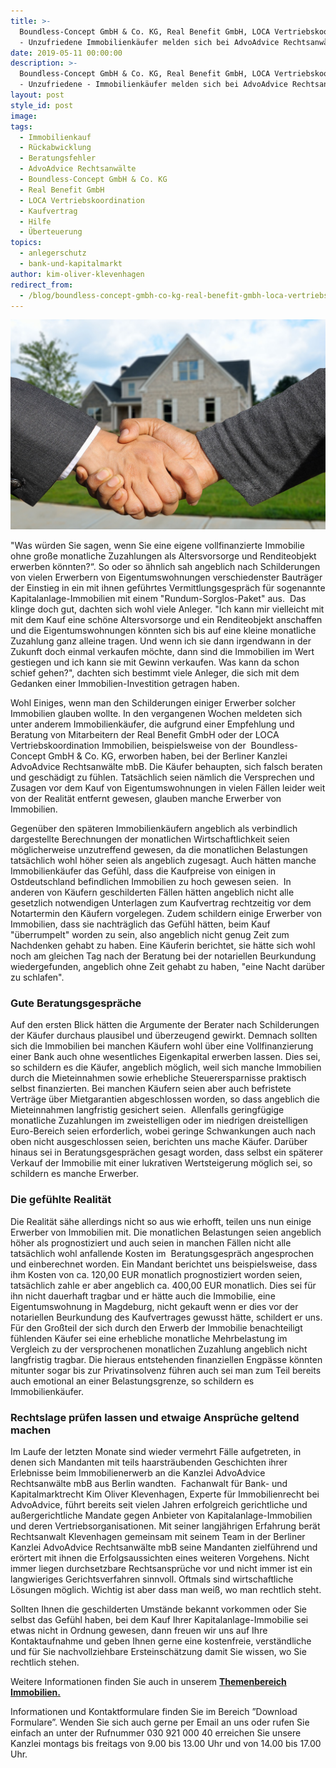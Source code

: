 ```yaml
---
title: >-
  Boundless-Concept GmbH & Co. KG, Real Benefit GmbH, LOCA Vertriebskoordination
  - Unzufriedene Immobilienkäufer melden sich bei AdvoAdvice Rechtsanwälte mbB
date: 2019-05-11 00:00:00
description: >-
  Boundless-Concept GmbH & Co. KG, Real Benefit GmbH, LOCA Vertriebskoordination
  - Unzufriedene - Immobilienkäufer melden sich bei AdvoAdvice Rechtsanwälte mbB
layout: post
style_id: post
image:
tags:
  - Immobilienkauf
  - Rückabwicklung
  - Beratungsfehler
  - AdvoAdvice Rechtsanwälte
  - Boundless-Concept GmbH & Co. KG
  - Real Benefit GmbH
  - LOCA Vertriebskoordination
  - Kaufvertrag
  - Hilfe
  - Überteuerung
topics:
  - anlegerschutz
  - bank-und-kapitalmarkt
author: kim-oliver-klevenhagen
redirect_from:
  - /blog/boundless-concept-gmbh-co-kg-real-benefit-gmbh-loca-vertriebskoordination-unzufriedene-immobilienkäufer-melden-sich-bei-advoadvice-rechtsanwälte-mbb/
---
```


![](/uploads/hauskauf.jpg)

"Was w&uuml;rden Sie sagen, wenn Sie eine eigene vollfinanzierte Immobilie ohne gro&szlig;e monatliche Zuzahlungen als Altersvorsorge und Renditeobjekt erwerben k&ouml;nnten?“. So oder so &auml;hnlich sah angeblich nach Schilderungen von vielen Erwerbern von Eigentumswohnungen verschiedenster Bautr&auml;ger der Einstieg in ein mit ihnen gef&uuml;hrtes Vermittlungsgespr&auml;ch f&uuml;r sogenannte Kapitalanlage-Immobilien mit einem "Rundum-Sorglos-Paket" aus.&nbsp; Das klinge doch gut, dachten sich wohl viele Anleger. "Ich kann mir vielleicht mit mit dem Kauf eine sch&ouml;ne Altersvorsorge und ein Renditeobjekt anschaffen und die Eigentumswohnungen k&ouml;nnten sich bis auf eine kleine monatliche Zuzahlung ganz alleine tragen. Und wenn ich sie dann irgendwann in der Zukunft doch einmal verkaufen m&ouml;chte, dann sind die Immobilien im Wert gestiegen und ich kann sie mit Gewinn verkaufen. Was kann da schon schief gehen?", dachten sich bestimmt viele Anleger, die sich mit dem Gedanken einer Immobilien-Investition getragen haben.

Wohl Einiges, wenn man den Schilderungen einiger Erwerber solcher Immobilien glauben wollte. In den vergangenen Wochen meldeten sich unter anderem Immobilienk&auml;ufer, die aufgrund einer Empfehlung und Beratung von Mitarbeitern der Real Benefit GmbH oder der LOCA Vertriebskoordination Immobilien, beispielsweise von der&nbsp; Boundless-Concept GmbH & Co. KG, erworben haben, bei der Berliner Kanzlei AdvoAdvice Rechtsanw&auml;lte mbB. Die K&auml;ufer behaupten, sich falsch beraten und gesch&auml;digt zu f&uuml;hlen. Tats&auml;chlich seien n&auml;mlich die Versprechen und Zusagen vor dem Kauf von Eigentumswohnungen in vielen F&auml;llen leider weit von der Realit&auml;t entfernt gewesen, glauben manche Erwerber von Immobilien.&nbsp;

Gegen&uuml;ber den sp&auml;teren Immobilienk&auml;ufern angeblich als verbindlich dargestellte Berechnungen der monatlichen Wirtschaftlichkeit seien m&ouml;glicherweise unzutreffend gewesen, da die monatlichen Belastungen tats&auml;chlich wohl h&ouml;her seien als angeblich zugesagt. Auch h&auml;tten manche Immobilienk&auml;ufer das Gef&uuml;hl, dass die Kaufpreise von einigen in Ostdeutschland befindlichen Immobilien zu hoch gewesen seien. &nbsp;In anderen von K&auml;ufern geschilderten F&auml;llen h&auml;tten angeblich nicht alle gesetzlich notwendigen Unterlagen zum Kaufvertrag rechtzeitig vor dem Notartermin den K&auml;ufern vorgelegen. Zudem schildern einige Erwerber von Immobilien, dass sie nachtr&auml;glich das Gef&uuml;hl h&auml;tten, beim Kauf "&uuml;berrumpelt" worden zu sein, also angeblich nicht genug Zeit zum Nachdenken gehabt zu haben. Eine K&auml;uferin berichtet, sie h&auml;tte sich wohl noch am gleichen Tag nach der Beratung bei der notariellen Beurkundung wiedergefunden, angeblich ohne Zeit gehabt zu haben, "eine Nacht dar&uuml;ber zu schlafen".

### **Gute Beratungsgespr&auml;che**

Auf den ersten Blick h&auml;tten die Argumente der Berater nach Schilderungen der K&auml;ufer durchaus plausibel und &uuml;berzeugend gewirkt. Demnach sollten sich die Immobilien bei manchen K&auml;ufern wohl &uuml;ber eine Vollfinanzierung einer Bank auch ohne wesentliches Eigenkapital erwerben lassen. Dies sei, so schildern es die K&auml;ufer, angeblich m&ouml;glich, weil sich manche Immobilien durch die Mieteinnahmen sowie erhebliche Steuerersparnisse praktisch selbst finanzierten. Bei manchen K&auml;ufern seien aber auch befristete Vertr&auml;ge &uuml;ber Mietgarantien abgeschlossen worden, so dass angeblich die Mieteinnahmen langfristig gesichert seien.&nbsp; Allenfalls geringf&uuml;gige monatliche Zuzahlungen im zweistelligen oder im niedrigen dreistelligen Euro-Bereich seien erforderlich, wobei geringe Schwankungen auch nach oben nicht ausgeschlossen seien, berichten uns mache K&auml;ufer. Dar&uuml;ber hinaus sei in Beratungsgespr&auml;chen gesagt worden, dass selbst ein sp&auml;terer Verkauf der Immobilie mit einer lukrativen Wertsteigerung m&ouml;glich sei, so schildern es manche Erwerber.

### **Die gef&uuml;hlte Realit&auml;t**

Die Realit&auml;t s&auml;he allerdings nicht so aus wie erhofft, teilen uns nun einige Erwerber von Immobilien mit. Die monatlichen Belastungen seien angeblich h&ouml;her als prognostiziert und auch seien in manchen F&auml;llen nicht alle tats&auml;chlich wohl anfallende Kosten im&nbsp; Beratungsgespr&auml;ch angesprochen und einberechnet worden. Ein Mandant berichtet uns beispielsweise, dass ihm Kosten von ca. 120,00 EUR monatlich prognostiziert worden seien, tats&auml;chlich zahle er aber angeblich ca. 400,00 EUR monatlich. Dies sei f&uuml;r ihn nicht dauerhaft tragbar und er h&auml;tte auch die Immobilie, eine Eigentumswohnung in Magdeburg, nicht gekauft wenn er dies vor der notariellen Beurkundung des Kaufvertrages gewusst h&auml;tte, schildert er uns. F&uuml;r den Gro&szlig;teil der sich durch den Erwerb der Immobilie benachteiligt f&uuml;hlenden K&auml;ufer sei eine erhebliche monatliche Mehrbelastung im Vergleich zu der versprochenen monatlichen Zuzahlung angeblich nicht langfristig tragbar. Die hieraus entstehenden finanziellen Engp&auml;sse k&ouml;nnten mitunter sogar bis zur Privatinsolvenz f&uuml;hren auch sei man zum Teil bereits auch emotional an einer Belastungsgrenze, so schildern es Immobilienk&auml;ufer.

### **Rechtslage pr&uuml;fen lassen und etwaige Anspr&uuml;che geltend machen**

Im Laufe der letzten Monate sind wieder vermehrt F&auml;lle aufgetreten, in denen sich Mandanten mit teils haarstr&auml;ubenden Geschichten ihrer Erlebnisse beim Immobilienerwerb an die Kanzlei AdvoAdvice Rechtsanw&auml;lte mbB aus Berlin wandten.&nbsp; Fachanwalt f&uuml;r Bank- und Kapitalmarktrecht Kim Oliver Klevenhagen, Experte f&uuml;r Immobilienrecht bei AdvoAdvice, f&uuml;hrt bereits seit vielen Jahren erfolgreich gerichtliche und au&szlig;ergerichtliche Mandate gegen Anbieter von Kapitalanlage-Immobilien und deren Vertriebsorganisationen. Mit seiner langj&auml;hrigen Erfahrung ber&auml;t Rechtsanwalt Klevenhagen gemeinsam mit seinem Team in der Berliner Kanzlei AdvoAdvice Rechtsanw&auml;lte mbB seine Mandanten zielf&uuml;hrend und er&ouml;rtert mit ihnen die Erfolgsaussichten eines weiteren Vorgehens. Nicht immer liegen durchsetzbare Rechtsanspr&uuml;che vor und nicht immer ist ein langwieriges Gerichtsverfahren sinnvoll. Oftmals sind wirtschaftliche L&ouml;sungen m&ouml;glich. Wichtig ist aber dass man wei&szlig;, wo man rechtlich steht.

Sollten Ihnen die geschilderten Umst&auml;nde bekannt vorkommen oder Sie selbst das Gef&uuml;hl haben, bei dem Kauf Ihrer Kapitalanlage-Immobilie sei etwas nicht in Ordnung gewesen, dann freuen wir uns auf Ihre Kontaktaufnahme und geben Ihnen gerne eine kostenfreie, verst&auml;ndliche und f&uuml;r Sie nachvollziehbare Ersteinsch&auml;tzung damit Sie wissen, wo Sie rechtlich stehen.

Weitere Informationen finden Sie auch in unserem **[Themenbereich Immobilien.](/themen/immobilien/)**

Informationen und Kontaktformulare finden Sie im Bereich ”Download Formulare”. Wenden Sie sich auch gerne per Email an uns oder rufen Sie einfach an unter der Rufnummer 030 921 000 40 erreichen Sie unsere Kanzlei montags bis freitags von 9.00 bis 13.00 Uhr und von 14.00 bis 17.00 Uhr.&nbsp;